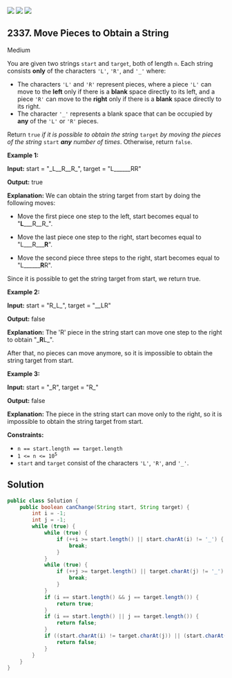 [![](https://img.shields.io/github/stars/javadev/LeetCode-in-Java?label=Stars&style=flat-square)](https://github.com/javadev/LeetCode-in-Java)
[![](https://img.shields.io/github/forks/javadev/LeetCode-in-Java?label=Fork%20me%20on%20GitHub%20&style=flat-square)](https://github.com/javadev/LeetCode-in-Java/fork)
[![](https://img.shields.io/badge/-LeetCode%20in%20Kotlin-blue?style=flat-square)](https://github.com/javadev/LeetCode-in-Kotlin)

## 2337\. Move Pieces to Obtain a String

Medium

You are given two strings `start` and `target`, both of length `n`. Each string consists **only** of the characters `'L'`, `'R'`, and `'_'` where:

*   The characters `'L'` and `'R'` represent pieces, where a piece `'L'` can move to the **left** only if there is a **blank** space directly to its left, and a piece `'R'` can move to the **right** only if there is a **blank** space directly to its right.
*   The character `'_'` represents a blank space that can be occupied by **any** of the `'L'` or `'R'` pieces.

Return `true` _if it is possible to obtain the string_ `target` _by moving the pieces of the string_ `start` _**any** number of times_. Otherwise, return `false`.

**Example 1:**

**Input:** start = "\_L\_\_R\_\_R\_", target = "L\_\_\_\_\_\_RR"

**Output:** true

**Explanation:** We can obtain the string target from start by doing the following moves:

- Move the first piece one step to the left, start becomes equal to "**L**\_\_\_R\_\_R\_".

- Move the last piece one step to the right, start becomes equal to "L\_\_\_R\_\_\_**R**".

- Move the second piece three steps to the right, start becomes equal to "L\_\_\_\_\_\_**R**R".

Since it is possible to get the string target from start, we return true. 

**Example 2:**

**Input:** start = "R\_L\_", target = "\_\_LR"

**Output:** false

**Explanation:** The 'R' piece in the string start can move one step to the right to obtain "\_**R**L\_".

After that, no pieces can move anymore, so it is impossible to obtain the string target from start. 

**Example 3:**

**Input:** start = "\_R", target = "R\_"

**Output:** false

**Explanation:** The piece in the string start can move only to the right, so it is impossible to obtain the string target from start.

**Constraints:**

*   `n == start.length == target.length`
*   <code>1 <= n <= 10<sup>5</sup></code>
*   `start` and `target` consist of the characters `'L'`, `'R'`, and `'_'`.

## Solution

```java
public class Solution {
    public boolean canChange(String start, String target) {
        int i = -1;
        int j = -1;
        while (true) {
            while (true) {
                if (++i >= start.length() || start.charAt(i) != '_') {
                    break;
                }
            }
            while (true) {
                if (++j >= target.length() || target.charAt(j) != '_') {
                    break;
                }
            }
            if (i == start.length() && j == target.length()) {
                return true;
            }
            if (i == start.length() || j == target.length()) {
                return false;
            }
            if ((start.charAt(i) != target.charAt(j)) || (start.charAt(i) == 'L' ? j > i : i > j)) {
                return false;
            }
        }
    }
}
```